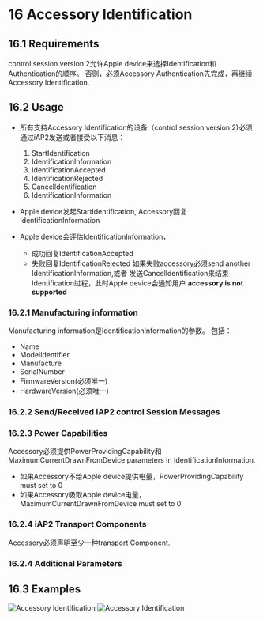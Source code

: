 # 16 Accessory Identification
## 16.1 Requirements
control session version 2允许Apple device来选择Identification和Authentication的顺序。
否则，必须Accessory Authentication先完成，再继续Accessory Identification.

## 16.2 Usage
- 所有支持Accessory Identification的设备（control session version 2)必须通过iAP2发送或者接受以下消息：
  1. StartIdentification
  2. IdentificationInformation
  3. IdentificationAccepted
  4. IdentificationRejected
  5. Cancelldentification
  6. IdentificationInformation

- Apple device发起StartIdentification, Accessory回复IdentificationInformation
- Apple device会评估IdentificationInformation，
  - 成功回复IdentificationAccepted
  - 失败回复IdentificationRejected
    如果失败accessory必须send another IdentificationInformation,或者
    发送Cancelldentification来结束Identification过程，此时Apple device会通知用户
    **accessory is not supported**

### 16.2.1 Manufacturing information
 Manufacturing information是IdentificationInformation的参数。
 包括：
  - Name
  - ModelIdentifier
  - Manufacture
  - SerialNumber
  - FirmwareVersion(必须唯一)
  - HardwareVersion(必须唯一)

### 16.2.2 Send/Received iAP2 control Session Messages
### 16.2.3 Power Capabilities
Accessory必须提供PowerProvidingCapability和MaximumCurrentDrawnFromDevice parameters
in IdentificationInformation.
- 如果Accessory不给Apple device提供电量，PowerProvidingCapability must set to 0
- 如果Accessory吸取Apple device电量，MaximumCurrentDrawnFromDevice must set to 0

### 16.2.4 iAP2 Transport Components
 Accessory必须声明至少一种transport Component.

### 16.2.4 Additional Parameters

## 16.3 Examples
![Accessory Identification](/home/wangbo/Documents/carplay/CarPlay笔记/Identification_1.png)
![Accessory Identification](/home/wangbo/Documents/carplay/CarPlay笔记/Identification_2.png)
